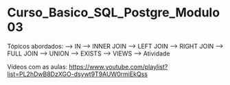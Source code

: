 # Curso_Basico_SQL_Postgre_Modulo03

Tópicos abordados: --> IN --> INNER JOIN --> LEFT JOIN --> RIGHT JOIN --> FULL JOIN --> UNION --> EXISTS --> VIEWS --> Atividade

Vídeos com as aulas: https://www.youtube.com/playlist?list=PL2hDwB8DzXGO-dsywt9T9AUW0rmiEkQss
